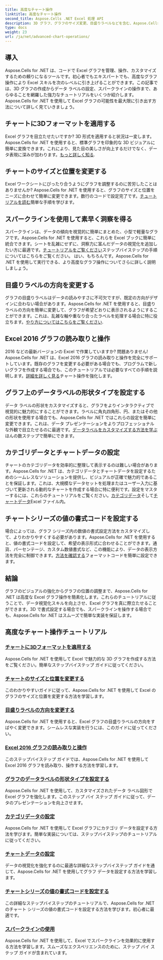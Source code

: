 ```yaml
---
title: 高度なチャート操作
linktitle: 高度なチャート操作
second_title: Aspose.Cells .NET Excel 処理 API
description: 3D グラフ、グラフのサイズ変更、目盛りラベルなどを含む、Aspose.Cells for .NET の高度なグラフ操作チュートリアルを、わかりやすいガイドとともにご覧ください。
type: docs
weight: 23
url: /ja/net/advanced-chart-operations/
---
```

## 導入

Aspose.Cells for .NET は、コードで Excel グラフを管理、操作、カスタマイズするための頼りになるツールです。初心者でもエキスパートでも、高度なグラフ操作により Excel スキルを次のレベルに引き上げることができます。この記事では、3D グラフの作成からデータ ラベルの設定、スパークラインの操作まで、あらゆることを網羅した強力なチュートリアルをいくつか紹介します。Aspose.Cells for .NET を使用して Excel グラフの可能性を最大限に引き出す方法について詳しく見ていきましょう。

## チャートに3Dフォーマットを適用する

Excel グラフを目立たせたいですか? 3D 形式を適用すると状況は一変します。Aspose.Cells for .NET を使用すると、標準グラフを印象的な 3D ビジュアルに簡単に変換できます。これにより、見た目の美しさが向上するだけでなく、データ表現に深みが加わります。[もっと詳しく知る](./apply-3d-format-to-chart/).

## チャートのサイズと位置を変更する

Excel ワークシートにぴったり合うようにグラフを調整するのに苦労したことはありませんか? Aspose.Cells for .NET を使用すると、グラフのサイズと位置をニーズに合わせて簡単に変更できます。数行のコードで設定完了です。[チュートリアルを読む](./change-chart-size-and-position/)簡単な手順を学びます。

## スパークラインを使用して素早く洞察を得る

スパークラインは、データの傾向を視覚的に簡単にまとめた、小型で軽量なグラフです。Aspose.Cells for .NET を使用すると、これらを Excel ブックに簡単に統合できます。シートを乱雑にせずに、洞察力に富んだデータの視覚化を追加したい方に最適です。[チュートリアルをご覧ください](./using-sparklines/)ステップバイステップの手順についてはこちらをご覧ください。
はい、もちろんです。Aspose.Cells for .NET を使用して実行できる、より高度なグラフ操作についてさらに詳しく説明しましょう。

## 目盛りラベルの方向を変更する

グラフの目盛りラベルはデータの読みやすさに不可欠ですが、既定の方向がデザインに合わない場合があります。Aspose.Cells for .NET を使用すると、目盛りラベルの方向を簡単に変更して、グラフが希望どおりに表示されるようにすることができます。これは、乱雑な軸や重なり合ったラベルを処理する場合に特に役立ちます。[やり方についてはこちらをご覧ください](./change-tick-label-direction/).

## Excel 2016 グラフの読み取りと操作

2016 などの最新バージョンの Excel で作業していますか? 問題ありません! Aspose.Cells for .NET は、Excel 2016 グラフの読み取りと操作を完全にサポートしています。既存のグラフを変更する必要がある場合でも、プログラムで新しいグラフを作成する場合でも、このチュートリアルでは必要なすべての手順を説明します。[詳細を詳しく見る](./read-and-manipulate-excel-2016-charts/)チャート操作を強化します。

## グラフ上のデータラベルの形状タイプを設定する

データ ラベルの形状をカスタマイズすると、グラフをよりインタラクティブで視覚的に魅力的にすることができます。ラベルに角丸四角形、円、またはその他の形状を使用する場合でも、Aspose.Cells for .NET ではこれらの設定を簡単に変更できます。これは、データ プレゼンテーションをよりプロフェッショナルな外観で目立たせるのに最適です。[データラベルをカスタマイズする方法を学ぶ](./set-shape-type-of-data-labels-of-chart/)ほんの数ステップで簡単にできます。

## カテゴリデータとチャートデータの設定

チャートのカテゴリデータを効率的に整理して表示するのは難しい場合があります。Aspose.Cells for .NET は、カテゴリデータとチャートデータを設定するためのシームレスなソリューションを提供し、ビジュアルが正確で魅力的であることを保証します。これは、大規模なデータセットを処理またはユーザー入力に基づいて更新される動的なチャートを作成する場合に特に便利です。設定をマスターするには、これらのチュートリアルをご覧ください。[カテゴリデータ](./setting-category-data/)そして[チャートデータ](./setting-chart-data/)Excel ファイル内。

## チャートシリーズの値の書式コードを設定する

場合によっては、グラフ シリーズ内の数値の書式設定方法をカスタマイズして、よりわかりやすくする必要があります。Aspose.Cells for .NET を使用すると、値の書式コードを設定して、希望の表示形式に合わせることができます。通貨、パーセンテージ、カスタム数値書式など、この機能により、データの表示方法を完全に制御できます。[方法を確認する](./set-values-format-code-of-chart-series/)フォーマットコードを簡単に設定できます。

## 結論

グラフのビジュアルの強化からグラフの位置の調整まで、Aspose.Cells for .NET は高度な Excel グラフ操作を簡素化します。これらのチュートリアルに従うことで、データ視覚化スキルを向上させ、Excel グラフを真に際立たせることができます。3D で書式設定する場合でも、スパークラインを操作する場合でも、Aspose.Cells for .NET はスムーズで簡単な実装を保証します。

## 高度なチャート操作チュートリアル
### [チャートに3Dフォーマットを適用する](./apply-3d-format-to-chart/)
Aspose.Cells for .NET を使用して Excel で魅力的な 3D グラフを作成する方法をご覧ください。簡単なステップバイステップ ガイドに従ってください。
### [チャートのサイズと位置を変更する](./change-chart-size-and-position/)
このわかりやすいガイドに従って、Aspose.Cells for .NET を使用して Excel のグラフのサイズと位置を変更する方法を学習します。
### [目盛りラベルの方向を変更する](./change-tick-label-direction/)
Aspose.Cells for .NET を使用すると、Excel グラフの目盛りラベルの方向をすばやく変更できます。シームレスな実装を行うには、このガイドに従ってください。
### [Excel 2016 グラフの読み取りと操作](./read-and-manipulate-excel-2016-charts/)
このステップバイステップ ガイドでは、Aspose.Cells for .NET を使用して Excel 2016 グラフを読み取り、操作する方法を学習します。
### [グラフのデータラベルの形状タイプを設定する](./set-shape-type-of-data-labels-of-chart/)
Aspose.Cells for .NET を使用して、カスタマイズされたデータ ラベル図形で Excel グラフを強化します。このステップ バイ ステップ ガイドに従って、データのプレゼンテーションを向上させます。
### [カテゴリデータの設定](./setting-category-data/)
Aspose.Cells for .NET を使用して Excel グラフにカテゴリ データを設定する方法を学びます。簡単な実装については、ステップバイステップのチュートリアルに従ってください。
### [チャートデータの設定](./setting-chart-data/)
データの視覚化を強化するのに最適な詳細なステップバイステップ ガイドを通じて、Aspose.Cells for .NET を使用してグラフ データを設定する方法を学習します。
### [チャートシリーズの値の書式コードを設定する](./set-values-format-code-of-chart-series/)
この詳細なステップバイステップのチュートリアルで、Aspose.Cells for .NET のチャート シリーズの値の書式コードを設定する方法を学びます。初心者に最適です。
### [スパークラインの使用](./using-sparklines/)
Aspose.Cells for .NET を使用して、Excel でスパークラインを効果的に使用する方法を学習します。スムーズなエクスペリエンスのために、ステップ バイ ステップ ガイドが含まれています。